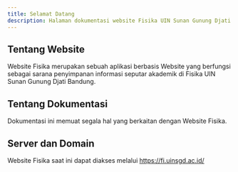 ```yaml
---
title: Selamat Datang
description: Halaman dokumentasi website Fisika UIN Sunan Gunung Djati Bandung
---
```


## Tentang Website

Website Fisika merupakan sebuah aplikasi berbasis Website yang berfungsi sebagai sarana penyimpanan informasi seputar akademik di Fisika UIN Sunan Gunung Djati Bandung.

## Tentang Dokumentasi

Dokumentasi ini memuat segala hal yang berkaitan dengan Website Fisika.

## Server dan Domain

Website Fisika saat ini dapat diakses melalui https://fi.uinsgd.ac.id/

